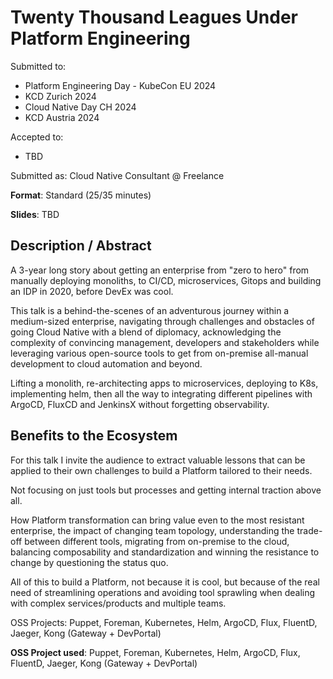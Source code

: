 # Twenty Thousand Leagues Under Platform Engineering

Submitted to:
- Platform Engineering Day - KubeCon EU 2024 
- KCD Zurich 2024
- Cloud Native Day CH 2024
- KCD Austria 2024

Accepted to: 
- TBD

Submitted as: Cloud Native Consultant @ Freelance

**Format**: Standard (25/35 minutes)

**Slides**: TBD

## Description / Abstract

A 3-year long story about getting an enterprise from "zero to hero" from manually deploying monoliths, to CI/CD, microservices, Gitops and building an IDP in 2020, before DevEx was cool.

This talk is a behind-the-scenes of an adventurous journey within a medium-sized enterprise, navigating through challenges and obstacles of going Cloud Native with a blend of diplomacy, acknowledging the complexity of convincing management, developers and stakeholders while leveraging various open-source tools to get from on-premise all-manual development to cloud automation and beyond.

Lifting a monolith, re-architecting apps to microservices, deploying to K8s, implementing helm, then all the way to integrating different pipelines with ArgoCD, FluxCD and JenkinsX without forgetting observability.

## Benefits to the Ecosystem

For this talk I invite the audience to extract valuable lessons that can be applied to their own challenges to build a Platform tailored to their needs.

Not focusing on just tools but processes and getting internal traction above all.

How Platform transformation can bring value even to the most resistant enterprise, the impact of changing team topology, understanding the trade-off between different tools, migrating from on-premise to the cloud, balancing composability and standardization and winning the resistance to change by questioning the status quo.

All of this to build a Platform, not because it is cool, but because of the real need of streamlining operations and avoiding tool sprawling when dealing with complex services/products and multiple teams.

OSS Projects: Puppet, Foreman, Kubernetes, Helm, ArgoCD, Flux, FluentD, Jaeger, Kong (Gateway + DevPortal)

**OSS Project used**: Puppet, Foreman, Kubernetes, Helm, ArgoCD, Flux, FluentD, Jaeger, Kong (Gateway + DevPortal)
